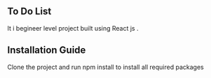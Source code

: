 ## To Do List 

It i begineer level project built using React js .

## Installation Guide
Clone the project and run npm install to install all required packages 
